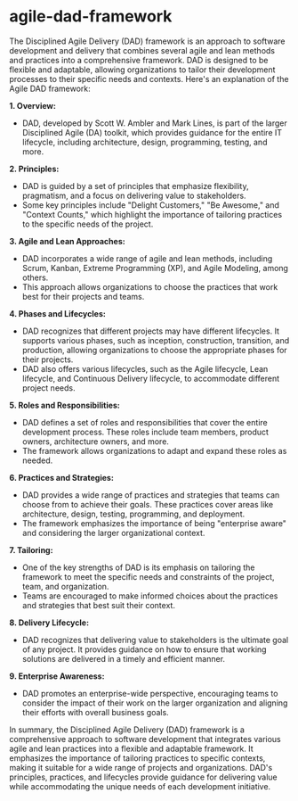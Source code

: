 # agile-dad-framework

The Disciplined Agile Delivery (DAD) framework is an approach to software development and delivery that combines several agile and lean methods and practices into a comprehensive framework. DAD is designed to be flexible and adaptable, allowing organizations to tailor their development processes to their specific needs and contexts. Here's an explanation of the Agile DAD framework:

**1. Overview:**
   - DAD, developed by Scott W. Ambler and Mark Lines, is part of the larger Disciplined Agile (DA) toolkit, which provides guidance for the entire IT lifecycle, including architecture, design, programming, testing, and more.

**2. Principles:**
   - DAD is guided by a set of principles that emphasize flexibility, pragmatism, and a focus on delivering value to stakeholders.
   - Some key principles include "Delight Customers," "Be Awesome," and "Context Counts," which highlight the importance of tailoring practices to the specific needs of the project.

**3. Agile and Lean Approaches:**
   - DAD incorporates a wide range of agile and lean methods, including Scrum, Kanban, Extreme Programming (XP), and Agile Modeling, among others.
   - This approach allows organizations to choose the practices that work best for their projects and teams.

**4. Phases and Lifecycles:**
   - DAD recognizes that different projects may have different lifecycles. It supports various phases, such as inception, construction, transition, and production, allowing organizations to choose the appropriate phases for their projects.
   - DAD also offers various lifecycles, such as the Agile lifecycle, Lean lifecycle, and Continuous Delivery lifecycle, to accommodate different project needs.

**5. Roles and Responsibilities:**
   - DAD defines a set of roles and responsibilities that cover the entire development process. These roles include team members, product owners, architecture owners, and more.
   - The framework allows organizations to adapt and expand these roles as needed.

**6. Practices and Strategies:**
   - DAD provides a wide range of practices and strategies that teams can choose from to achieve their goals. These practices cover areas like architecture, design, testing, programming, and deployment.
   - The framework emphasizes the importance of being "enterprise aware" and considering the larger organizational context.

**7. Tailoring:**
   - One of the key strengths of DAD is its emphasis on tailoring the framework to meet the specific needs and constraints of the project, team, and organization.
   - Teams are encouraged to make informed choices about the practices and strategies that best suit their context.

**8. Delivery Lifecycle:**
   - DAD recognizes that delivering value to stakeholders is the ultimate goal of any project. It provides guidance on how to ensure that working solutions are delivered in a timely and efficient manner.

**9. Enterprise Awareness:**
   - DAD promotes an enterprise-wide perspective, encouraging teams to consider the impact of their work on the larger organization and aligning their efforts with overall business goals.

In summary, the Disciplined Agile Delivery (DAD) framework is a comprehensive approach to software development that integrates various agile and lean practices into a flexible and adaptable framework. It emphasizes the importance of tailoring practices to specific contexts, making it suitable for a wide range of projects and organizations. DAD's principles, practices, and lifecycles provide guidance for delivering value while accommodating the unique needs of each development initiative.
